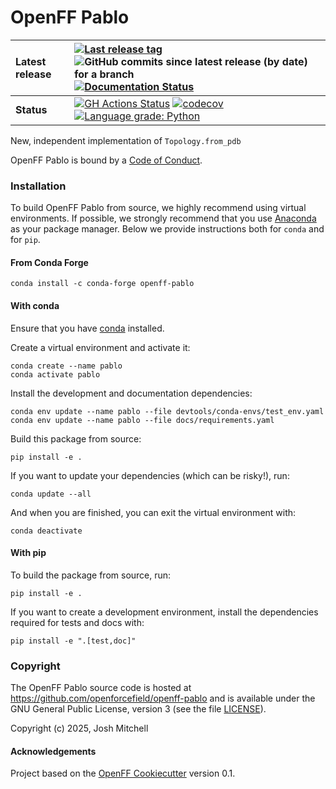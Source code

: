 OpenFF Pablo
==============================
[//]: # (Badges)

| **Latest release** | [![Last release tag](https://img.shields.io/github/release-pre/openforcefield/openff-pablo.svg)](https://github.com/openforcefield/openff-pablo/releases) ![GitHub commits since latest release (by date) for a branch](https://img.shields.io/github/commits-since/openforcefield/openff-pablo/latest)  [![Documentation Status](https://readthedocs.org/projects/openff-pablo/badge/?version=latest)](https://openff-pablo.readthedocs.io/en/latest/?badge=latest)                                                                                                                                                                                                                        |
| :----------------- | :---------------------------------------------------------------------------------------------------------------------------------------------------------------------------------------------------------------------------------------------------------------------------------------------------------------------------------------------------------------------------------------------------------------------------------------------------------------------------------------------------------------------------------------------------------------------------------------------------------------------------------------------------------------------------------------------------------------------- |
| **Status**         | [![GH Actions Status](https://github.com/openforcefield/openff-pablo/actions/workflows/gh-ci.yaml/badge.svg)](https://github.com/openforcefield/openff-pablo/actions?query=branch%3Amain+workflow%3Agh-ci) [![codecov](https://codecov.io/gh/openforcefield/openff-pablo/branch/main/graph/badge.svg)](https://codecov.io/gh/openforcefield/openff-pablo/branch/main) [![Language grade: Python](https://img.shields.io/lgtm/grade/python/g/openforcefield/openff-pablo.svg?logo=lgtm&logoWidth=18)](https://lgtm.com/projects/g/openforcefield/openff-pablo/context:python) |

New, independent implementation of `Topology.from_pdb`

OpenFF Pablo is bound by a [Code of Conduct](https://github.com/openforcefield/openff-pablo/blob/main/CODE_OF_CONDUCT.md).

### Installation

To build OpenFF Pablo from source,
we highly recommend using virtual environments.
If possible, we strongly recommend that you use
[Anaconda](https://docs.conda.io/en/latest/) as your package manager.
Below we provide instructions both for `conda` and
for `pip`.

#### From Conda Forge

```
conda install -c conda-forge openff-pablo
```

#### With conda

Ensure that you have [conda](https://docs.conda.io/projects/conda/en/latest/user-guide/install/index.html) installed.

Create a virtual environment and activate it:

```
conda create --name pablo
conda activate pablo
```

Install the development and documentation dependencies:

```
conda env update --name pablo --file devtools/conda-envs/test_env.yaml
conda env update --name pablo --file docs/requirements.yaml
```

Build this package from source:

```
pip install -e .
```

If you want to update your dependencies (which can be risky!), run:

```
conda update --all
```

And when you are finished, you can exit the virtual environment with:

```
conda deactivate
```

#### With pip

To build the package from source, run:

```
pip install -e .
```

If you want to create a development environment, install
the dependencies required for tests and docs with:

```
pip install -e ".[test,doc]"
```

### Copyright

The OpenFF Pablo source code is hosted at https://github.com/openforcefield/openff-pablo
and is available under the GNU General Public License, version 3 (see the file [LICENSE](https://github.com/openforcefield/openff-pablo/blob/main/LICENSE)).

Copyright (c) 2025, Josh Mitchell


#### Acknowledgements
 
Project based on the 
[OpenFF Cookiecutter](https://github.com/lilyminium/cookiecutter-openff) version 0.1.
